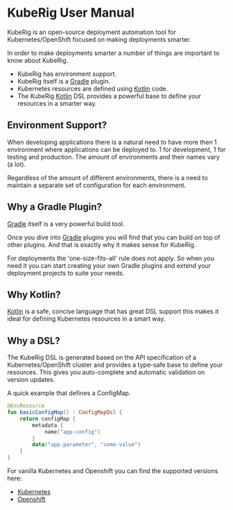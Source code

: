 # KubeRig User Manual

KubeRig is an open-source deployment automation tool for Kubernetes/OpenShift focused on making deployments smarter.

In order to make deployments smarter a number of things are important to know about KubeRig.
- KubeRig has environment support.
- KubeRig itself is a [Gradle](https://gradle.org/) plugin.
- Kubernetes resources are defined using [Kotlin](https://kotlinlang.org/) code.
- The KubeRig [Kotlin](https://kotlinlang.org/) DSL provides a powerful base to define your resources in a smarter way.

## Environment Support?
When developing applications there is a natural need to have more then 1 environment where applications can be deployed to. 1 for development, 1 for testing and production. 
The amount of environments and their names vary (a lot).  

Regardless of the amount of different environments, there is a need to maintain a separate set of configuration for each environment.

## Why a Gradle Plugin?
[Gradle](https://gradle.org/) itself is a very powerful build tool. 

Once you dive into [Gradle](https://gradle.org/) plugins you will find that you can build on top of other plugins. And that is exactly why it makes sense for KubeRig. 

For deployments the 'one-size-fits-all' rule does not apply. So when you need it you can start creating your own Gradle plugins and extend your deployment projects to suite your needs.

## Why Kotlin?
[Kotlin](https://kotlinlang.org/) is a safe, concise language that has great DSL support this makes it ideal for defining Kubernetes resources in a smart way.

## Why a DSL?
The KubeRig DSL is generated based on the API specification of a Kubernetes/OpenShift cluster and provides a type-safe base to define your resources. 
This gives you auto-complete and automatic validation on version updates.

A quick example that defines a ConfigMap.
```kotlin
@EnvResource
fun basicConfigMap() : ConfigMapDsl {
    return configMap {
        metadata {
            name("app-config")
        }
        data("app.parameter", "some-value")
    }
}
```

For vanilla Kubernetes and Openshift you can find the supported versions here:
- [Kubernetes](https://github.com/teyckmans/kuberig-dsl-kubernetes)
- [Openshift](https://github.com/teyckmans/kuberig-dsl-openshift)